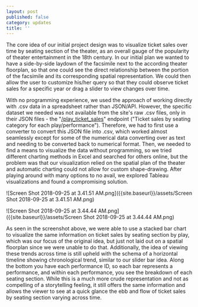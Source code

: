 ```yaml
---
layout: post
published: false
category: updates
title: ''
---
```



The core idea of our initial project design was to visualize ticket sales over time by seating section of the theater, as an overall gauge of the popularity of theater entertainment in the 18th century. In our initial plan we wanted to have a side-by-side laydown of the facsimile next to the according theater floorplan, so that one could see the direct relationship between the portion of the facsimile and its corresponding spatial representation. We could then allow the user to customize his/her query so that they could observe ticket sales for a specific year or drag a slider to view changes over time. 

With no programming experience, we used the approach of working directly with .csv data in a spreadsheet rather than JSON/API. However, the specific dataset we needed was not available from the site's raw .csv files, only in their JSON files - the "[/play_ticket_sales](http://api.cfregisters.org/play_ticket_sales?genre=eq.com%C3%A9die&play_performance_id=lt.1000)" endpoint ("Ticket sales by seating category for each play/performance"). Therefore, we had to first use a converter to convert this JSON file into .csv, which worked almost seamlessly except for some of the numerical data converting over as text and needing to be converted back to numerical format. Then, we needed to find a means to visualize the data without programming, so we tried different charting methods in Excel and searched for others online, but the problem was that our visualization relied on the spatial plan of the theater and automatic charting could not allow for custom shape-drawing. After playing around with many options to no avail, we explored Tableau visualizations and found a compromising solution. 


![Screen Shot 2018-09-25 at 3.41.51 AM.png]({{site.baseurl}}/assets/Screen Shot 2018-09-25 at 3.41.51 AM.png)

![Screen Shot 2018-09-25 at 3.44.44 AM.png]({{site.baseurl}}/assets/Screen Shot 2018-09-25 at 3.44.44 AM.png)


As seen in the screenshot above, we were able to use a stacked bar chart to visualize the same information on ticket sales by seating section by play, which was our focus of the original idea, but just not laid out on a spatial floorplan since we were unable to do that. Additionally, the idea of viewing these trends across time is still upheld with the schema of a horizontal timeline showing chronological trend, similar to our slider bar idea. Along the bottom you have each performance ID, so each bar represents a performance, and within each performance, you see the breakdown of each seating section. While this is a much more crude representation and not as compelling of a storytelling feeling, it still offers the same information and allows the viewer to see at a quick glance the ebb and flow of ticket sales by seating section varying across time.  

